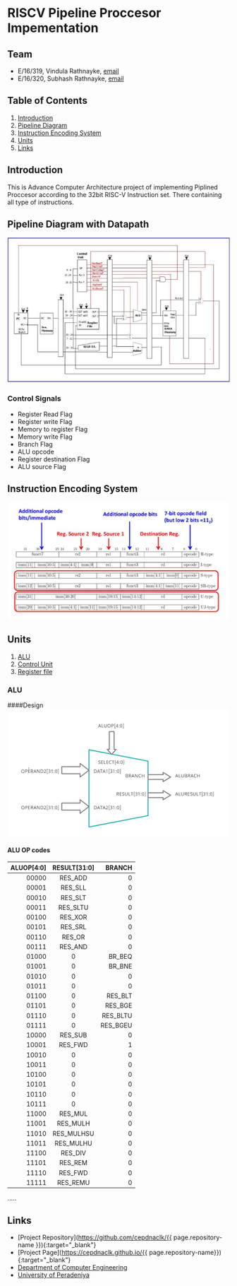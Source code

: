 
# RISCV Pipeline Proccesor Impementation



## Team
-  E/16/319, Vindula Rathnayke, [email](mailto:name@email.com)
-  E/16/320, Subhash Rathnayke, [email](mailto:name@email.com)


## Table of Contents
1. [Introduction](#introduction)
2. [Pipeline Diagram](#pipeline-diagram-with-datapath)
3. [Instruction Encoding System](#instruction-encoding-system)
4. [Units](#units)
5. [Links](#links)


## Introduction

This is Advance Computer Architecture project of implementing Piplined Proccesor according to the 32bit  RISC-V Instruction set. There containing all type of instructions.

## Pipeline Diagram with Datapath
![Sample Image](./images/Capture.JPG)

   ### Control Signals
   - Register Read Flag
   - Register write Flag
   - Memory to register Flag
   - Memory write Flag
   - Branch Flag
   - ALU opcode
   - Register destination Flag
   - ALU source Flag

## Instruction Encoding System
![Sample Image](./images/encoding.JPG)

## Units

1. [ALU](#alu)
2. [Control Unit](#control-unit)
3. [Register file](#register-file)


### ALU
####Design
![Sample Image](./images/ALU.png)

#### ALU OP codes

| ALUOP[4:0] |	RESULT[31:0]	| BRANCH |
| ---:       |     :---:      |   ---: |
| 00000   	 |  RES_ADD	      |    0   |
| 00001	|RES_SLL	|0|
| 00010	|RES_SLT	|0|
| 00011	|RES_SLTU	|0|
| 00100	|RES_XOR	|0|
| 00101	|RES_SRL	|0|
| 00110	|RES_OR	|0|
| 00111	|RES_AND	|0|
| 01000	|0	|BR_BEQ|
| 01001	|0	|BR_BNE|
| 01010	|0	|0|
| 01011	|0	|0|
| 01100	|0	|RES_BLT|
| 01101	|0	|RES_BGE|
| 01110	|0	|RES_BLTU|
| 01111	|0	|RES_BGEU|
| 10000	|RES_SUB	|0|
| 10001	|RES_FWD	|1|
| 10010	|0	|0|
| 10011	|0	|0|
| 10100	|0	|0|
| 10101	|0	|0|
| 10110	|0	|0|
| 10111	|0	|0|
| 11000	|RES_MUL	|0|
| 11001	|RES_MULH	|0|
| 11010	|RES_MULHSU	|0|
| 11011	|RES_MULHU|	0|
| 11100	|RES_DIV	|0|
| 11101	|RES_REM	|0
| 11110	|RES_FWD	|0
| 11111	|RES_REMU	|0

.....

## Links

- [Project Repository](https://github.com/cepdnaclk/{{ page.repository-name }}){:target="_blank"}
- [Project Page](https://cepdnaclk.github.io/{{ page.repository-name}}){:target="_blank"}
- [Department of Computer Engineering](http://www.ce.pdn.ac.lk/)
- [University of Peradeniya](https://eng.pdn.ac.lk/)


[//]: # (Please refer this to learn more about Markdown syntax)
[//]: # (https://github.com/adam-p/markdown-here/wiki/Markdown-Cheatsheet)



